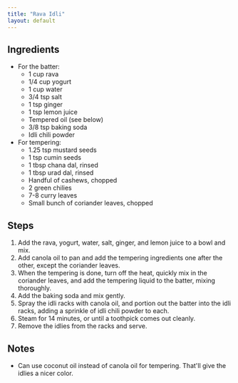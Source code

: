 ```yaml
---
title: "Rava Idli"
layout: default
---
```


## Ingredients
- For the batter:
    - 1 cup rava
    - 1/4 cup yogurt
    - 1 cup water
    - 3/4 tsp salt
    - 1 tsp ginger
    - 1 tsp lemon juice
    - Tempered oil (see below)
    - 3/8 tsp baking soda
    - Idli chili powder
- For tempering:
    - 1.25 tsp mustard seeds
    - 1 tsp cumin seeds
    - 1 tbsp chana dal, rinsed
    - 1 tbsp urad dal, rinsed
    - Handful of cashews, chopped
    - 2 green chilies
    - 7-8 curry leaves
    - Small bunch of coriander leaves, chopped

## Steps
1. Add the rava, yogurt, water, salt, ginger, and lemon juice to a bowl and mix.
1. Add canola oil to pan and add the tempering ingredients one after the other, except
   the coriander leaves.
1. When the tempering is done, turn off the heat, quickly mix in the coriander
   leaves, and add the tempering liquid to the batter, mixing thoroughly.
1. Add the baking soda and mix gently.
1. Spray the idli racks with canola oil, and portion out the batter into the
   idli racks, adding a sprinkle of idli chili powder to each.
1. Steam for 14 minutes, or until a toothpick comes out cleanly.
1. Remove the idlies from the racks and serve.

## Notes
- Can use coconut oil instead of canola oil for tempering. That'll give the
  idlies a nicer color.

